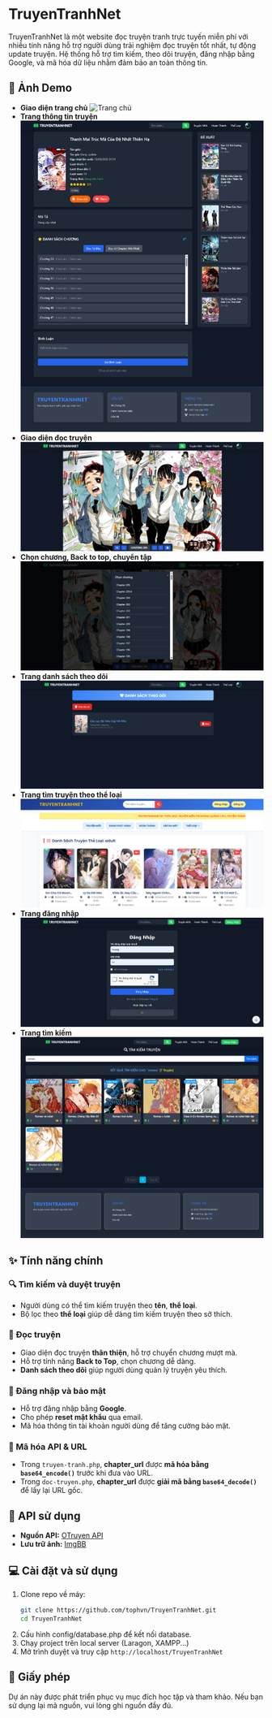 # TruyenTranhNet

TruyenTranhNet là một website đọc truyện tranh trực tuyến miễn phí với nhiều tính năng hỗ trợ người dùng trải nghiệm đọc truyện tốt nhất, tự động update truyện. Hệ thống hỗ trợ tìm kiếm, theo dõi truyện, đăng nhập bằng Google, và mã hóa dữ liệu nhằm đảm bảo an toàn thông tin.

## 📌 Ảnh Demo

- **Giao diện trang chủ**
  ![Trang chủ](DEMO/1.png)
- **Trang thông tin truyện**  
  ![Trang thông tin truyện](DEMO/2.png)
- **Giao diện đọc truyện**  
  ![Đọc truyện](DEMO/3.png)
- **Chọn chương, Back to top, chuyển tập**  
  ![Chuyển tập](DEMO/4.png)
- **Trang danh sách theo dõi**  
  ![Danh sách theo dõi](DEMO/5.png)
- **Trang tìm truyện theo thể loại**  
  ![Tìm truyện](DEMO/6.png)
- **Trang đăng nhập**  
  ![Đăng nhập](DEMO/8.png)
- **Trang tìm kiếm**  
  ![Tìm kiếm](DEMO/9.png)

## ✨ Tính năng chính

### 🔍 Tìm kiếm và duyệt truyện
- Người dùng có thể tìm kiếm truyện theo **tên**, **thể loại**.
- Bộ lọc theo **thể loại** giúp dễ dàng tìm kiếm truyện theo sở thích.

### 📖 Đọc truyện
- Giao diện đọc truyện **thân thiện**, hỗ trợ chuyển chương mượt mà.
- Hỗ trợ tính năng **Back to Top**, chọn chương dễ dàng.
- **Danh sách theo dõi** giúp người dùng quản lý truyện yêu thích.

### 🔐 Đăng nhập và bảo mật
- Hỗ trợ đăng nhập bằng **Google**.
- Cho phép **reset mật khẩu** qua email.
- Mã hóa thông tin tài khoản người dùng để tăng cường bảo mật.

### 🔗 Mã hóa API & URL
- Trong `truyen-tranh.php`, **chapter_url** được **mã hóa bằng `base64_encode()`** trước khi đưa vào URL.
- Trong `doc-truyen.php`, **chapter_url** được **giải mã bằng `base64_decode()`** để lấy lại URL gốc.

## 🚀 API sử dụng
- **Nguồn API:** [OTruyen API](https://docs.otruyenapi.com/)
- **Lưu trữ ảnh:** [ImgBB](https://vi.imgbb.com/)

## 💻 Cài đặt và sử dụng
1. Clone repo về máy:
   ```sh
   git clone https://github.com/tophvn/TruyenTranhNet.git
   cd TruyenTranhNet
   ```
2. Cấu hình config/database.php để kết nối database.
3. Chạy project trên local server (Laragon, XAMPP...)
4. Mở trình duyệt và truy cập `http://localhost/TruyenTranhNet`

## 📜 Giấy phép
Dự án này được phát triển phục vụ mục đích học tập và tham khảo. Nếu bạn sử dụng lại mã nguồn, vui lòng ghi nguồn đầy đủ.
